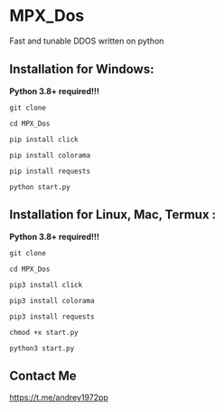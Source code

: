 # MPX_Dos


Fast and tunable DDOS written on python

## Installation for Windows:
**Python 3.8+ required!!!**


`git clone`

`cd MPX_Dos`

`pip install click`

`pip install colorama`

`pip install requests`

`python start.py`



## Installation for Linux, Mac, Termux :
**Python 3.8+ required!!!**

`git clone`

`cd MPX_Dos`

`pip3 install click`

`pip3 install colorama`

`pip3 install requests`

`chmod +x start.py`

`python3 start.py`



## Contact Me


 https://t.me/andrey1972pp


